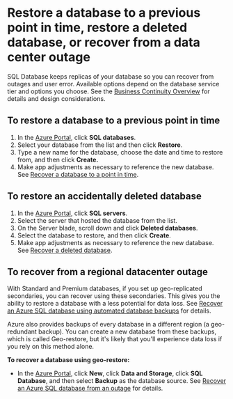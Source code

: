 <properties
	pageTitle="Troubleshoot backup and restore with Azure SQL Database"
	description="Learn how to recover a cloud database from errors and outages using backups and replicas in Azure SQL Database."
	services="sql-database"
	documentationCenter=""
	authors="dalechen"
	manager="felixwu"
	editor=""/>

<tags
	ms.service="sql-database"
	ms.workload="data-management"
	ms.tgt_pltfrm="na"
	ms.devlang="na"
	ms.topic="article"
	ms.date="06/02/2016"
	ms.author="daleche"/>

# Restore a database to a previous point in time, restore a deleted database, or recover from a data center outage

SQL Database keeps replicas of your database so you can recover from outages and user error. Available options depend on the database service tier and options you choose. See the [Business Continuity Overview](sql-database-business-continuity.md) for details and design considerations.

## To restore a database to a previous point in time
1.	In the [Azure Portal](https://azure.microsoft.com/), click **SQL databases**.
2.	Select your database from the list and then click **Restore**.
3.	Type a new name for the database, choose the date and time to restore from, and then click **Create.**
4.	Make app adjustments as necessary to reference the new database. See [Recover a database to a point in time](sql-database-recovery-using-backups.md#point-in-time-restore).

## To restore an accidentally deleted database
1.	In the [Azure Portal](https://azure.microsoft.com/), click **SQL servers**.
2.	Select the server that hosted the database from the list.
3.	On the Server blade, scroll down and click **Deleted databases**.
4.	Select the database to restore, and then click **Create**.
5.	Make app adjustments as necessary to reference the new database. See [Recover a deleted database](sql-database-recovery-using-backups.md#deleted-database-restore).

## To recover from a regional datacenter outage
With Standard and Premium databases, if you set up geo-replicated secondaries, you can recover using these secondaries. This gives you the ability to restore a database with a less potential for data loss. See [Recover an Azure SQL database using automated database backups](sql-database-disaster-recovery.md) for details.

Azure also provides backups of every database in a different region (a geo-redundant backup). You can create a new database from these backups, which is called Geo-restore, but it's likely that you'll experience data loss if you rely on this method alone.

**To recover a database using geo-restore:**

- In the [Azure Portal](https://azure.microsoft.com/), click **New**, click **Data and Storage**, click **SQL Database**, and then select **Backup** as the database source. See [Recover an Azure SQL database from an outage](sql-database-disaster-recovery.md) for details.